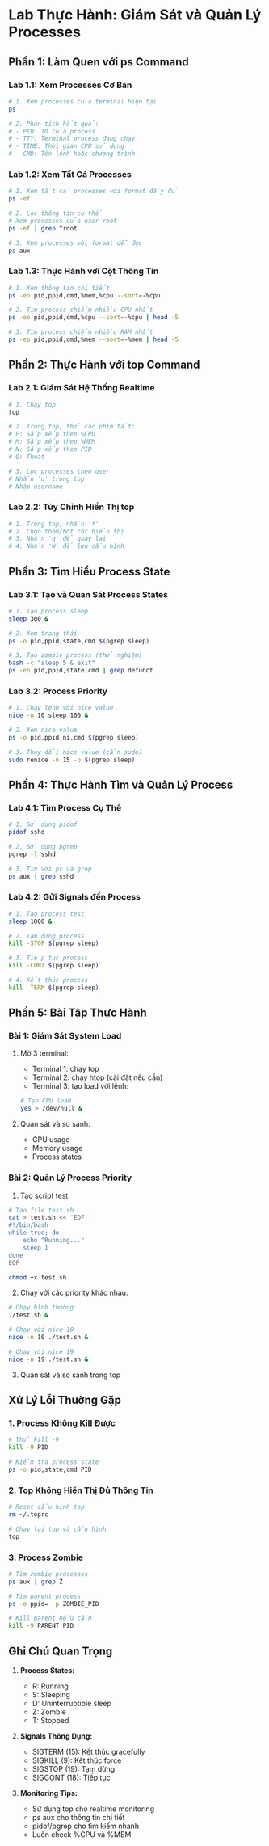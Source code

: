 # Lab Thực Hành: Giám Sát và Quản Lý Processes

## Phần 1: Làm Quen với ps Command

### Lab 1.1: Xem Processes Cơ Bản
```bash
# 1. Xem processes của terminal hiện tại
ps

# 2. Phân tích kết quả:
# - PID: ID của process
# - TTY: Terminal process đang chạy
# - TIME: Thời gian CPU sử dụng
# - CMD: Tên lệnh hoặc chương trình
```

### Lab 1.2: Xem Tất Cả Processes
```bash
# 1. Xem tất cả processes với format đầy đủ
ps -ef

# 2. Lọc thông tin cụ thể
# Xem processes của user root
ps -ef | grep ^root

# 3. Xem processes với format dễ đọc
ps aux
```

### Lab 1.3: Thực Hành với Cột Thông Tin
```bash
# 1. Xem thông tin chi tiết
ps -eo pid,ppid,cmd,%mem,%cpu --sort=-%cpu

# 2. Tìm process chiếm nhiều CPU nhất
ps -eo pid,ppid,cmd,%cpu --sort=-%cpu | head -5

# 3. Tìm process chiếm nhiều RAM nhất
ps -eo pid,ppid,cmd,%mem --sort=-%mem | head -5
```

## Phần 2: Thực Hành với top Command

### Lab 2.1: Giám Sát Hệ Thống Realtime
```bash
# 1. Chạy top
top

# 2. Trong top, thử các phím tắt:
# P: Sắp xếp theo %CPU
# M: Sắp xếp theo %MEM
# N: Sắp xếp theo PID
# Q: Thoát

# 3. Lọc processes theo user
# Nhấn 'u' trong top
# Nhập username
```

### Lab 2.2: Tùy Chỉnh Hiển Thị top
```bash
# 1. Trong top, nhấn 'f'
# 2. Chọn thêm/bớt cột hiển thị
# 3. Nhấn 'q' để quay lại
# 4. Nhấn 'W' để lưu cấu hình
```

## Phần 3: Tìm Hiểu Process State

### Lab 3.1: Tạo và Quan Sát Process States
```bash
# 1. Tạo process sleep
sleep 300 &

# 2. Xem trạng thái
ps -o pid,ppid,state,cmd $(pgrep sleep)

# 3. Tạo zombie process (thử nghiệm)
bash -c "sleep 5 & exit"
ps -eo pid,ppid,state,cmd | grep defunct
```

### Lab 3.2: Process Priority
```bash
# 1. Chạy lệnh với nice value
nice -n 10 sleep 100 &

# 2. Xem nice value
ps -o pid,ppid,ni,cmd $(pgrep sleep)

# 3. Thay đổi nice value (cần sudo)
sudo renice -n 15 -p $(pgrep sleep)
```

## Phần 4: Thực Hành Tìm và Quản Lý Process

### Lab 4.1: Tìm Process Cụ Thể
```bash
# 1. Sử dụng pidof
pidof sshd

# 2. Sử dụng pgrep
pgrep -l sshd

# 3. Tìm với ps và grep
ps aux | grep sshd
```

### Lab 4.2: Gửi Signals đến Process
```bash
# 1. Tạo process test
sleep 1000 &

# 2. Tạm dừng process
kill -STOP $(pgrep sleep)

# 3. Tiếp tục process
kill -CONT $(pgrep sleep)

# 4. Kết thúc process
kill -TERM $(pgrep sleep)
```

## Phần 5: Bài Tập Thực Hành

### Bài 1: Giám Sát System Load
1. Mở 3 terminal:
   - Terminal 1: chạy top
   - Terminal 2: chạy htop (cài đặt nếu cần)
   - Terminal 3: tạo load với lệnh:
   ```bash
   # Tạo CPU load
   yes > /dev/null &
   ```

2. Quan sát và so sánh:
   - CPU usage
   - Memory usage
   - Process states

### Bài 2: Quản Lý Process Priority
1. Tạo script test:
```bash
# Tạo file test.sh
cat > test.sh << 'EOF'
#!/bin/bash
while true; do
    echo "Running..."
    sleep 1
done
EOF

chmod +x test.sh
```

2. Chạy với các priority khác nhau:
```bash
# Chạy bình thường
./test.sh &

# Chạy với nice 10
nice -n 10 ./test.sh &

# Chạy với nice 19
nice -n 19 ./test.sh &
```

3. Quan sát và so sánh trong top

## Xử Lý Lỗi Thường Gặp

### 1. Process Không Kill Được
```bash
# Thử kill -9
kill -9 PID

# Kiểm tra process state
ps -o pid,state,cmd PID
```

### 2. Top Không Hiển Thị Đủ Thông Tin
```bash
# Reset cấu hình top
rm ~/.toprc

# Chạy lại top và cấu hình
top
```

### 3. Process Zombie
```bash
# Tìm zombie processes
ps aux | grep Z

# Tìm parent process
ps -o ppid= -p ZOMBIE_PID

# Kill parent nếu cần
kill -9 PARENT_PID
```

## Ghi Chú Quan Trọng

1. **Process States:**
   - R: Running
   - S: Sleeping
   - D: Uninterruptible sleep
   - Z: Zombie
   - T: Stopped

2. **Signals Thông Dụng:**
   - SIGTERM (15): Kết thúc gracefully
   - SIGKILL (9): Kết thúc force
   - SIGSTOP (19): Tạm dừng
   - SIGCONT (18): Tiếp tục

3. **Monitoring Tips:**
   - Sử dụng top cho realtime monitoring
   - ps aux cho thông tin chi tiết
   - pidof/pgrep cho tìm kiếm nhanh
   - Luôn check %CPU và %MEM

